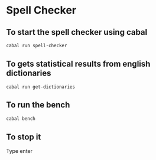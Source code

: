 # Spell Checker

## To start the spell checker using cabal
``` sh
cabal run spell-checker
```

## To gets statistical results from english dictionaries
```
cabal run get-dictionaries
```

## To run the bench 
``` sh
cabal bench
```


## To stop it
Type enter
